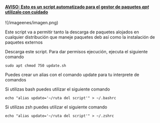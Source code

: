 #### <u>**AVISO: Esto es un script automatizado para el gestor de paquetes** ***apt*** **utilízalo con cuidado**</u>

!(/imageenes/imagen.png)

Este script va a permitir tanto la descarga de paquetes alojados en cualquier distribución que maneje paquetes deb  así como la instalación de paquetes externos

Descarga este script. Para dar permisos ejecución, ejecuta el siguiente comando

```
sudo apt chmod 750 update.sh
```

Puedes crear un alias con el comando update para tu interprete de comandos

Si utilizas bash puedes utilizar el siguiente comando
```
echo "alias update='~/ruta del script'" > ~/.bashrc
```

Si utilizas zsh puedes utilizar el siguiente comando
```
echo "alias update='~/ruta del script'" > ~/.zshrc
```
